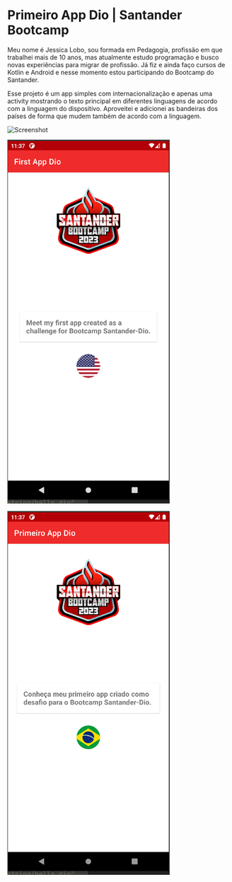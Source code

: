 # Primeiro App Dio | Santander Bootcamp

Meu nome é Jessica Lobo, sou formada em Pedagogia, profissão em que trabalhei mais de 10 anos,
mas atualmente estudo programação e busco novas experiências para migrar de profissão. 
Já fiz e ainda faço cursos de Kotlin e Android e nesse momento estou participando do Bootcamp 
do Santander.

Esse projeto é um app simples com internacionalização e apenas uma activity mostrando o texto 
principal em diferentes linguagens de acordo com a linguagem do dispositivo. 
Aproveitei e adicionei as bandeiras dos países de forma que mudem também de acordo com a linguagem.

![Screenshot](assets/screencast_1.gif)

![Screenshot](assets/screenshot_1.png)

![Screenshot](assets/screenshot_2.png)
